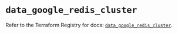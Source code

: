 # `data_google_redis_cluster`

Refer to the Terraform Registry for docs: [`data_google_redis_cluster`](https://registry.terraform.io/providers/hashicorp/google/6.49.3/docs/data-sources/redis_cluster).
